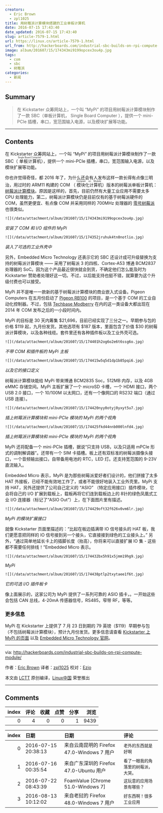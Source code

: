 ```yaml
---
creators:
  - Eric Brown
  - zpl1025
title: 用树莓派计算模块搭建的工业单板计算机
date: 2016-07-15 17:43:40
date_updated: 2016-07-15 17:43:40
slug: article-7579-1.html
url: https://linux.cn/article-7579-1.html
url_from: http://hackerboards.com/industrial-sbc-builds-on-rpi-compute-module/
image: album/201607/15/174343mi9199opcex3ou4p.jpg
tags:
  - com
  - sbc
  - 树莓派
categories:
  - 新闻
---
```


## Summary

> 在 Kickstarter 众筹网站上，一个叫 “MyPi” 的项目用树莓派计算模块制作了一款 SBC（单板计算机， Single Board Computer ），提供一个 mini-PCIe 插槽，串口，宽范围输入电源，以及模块扩展等功能。

***

<!-- more -->

## Contents

在 Kickstarter 众筹网站上，一个叫 “MyPi” 的项目用树莓派计算模块制作了一款 SBC（<ruby> 单板计算机 <rp>  （ </rp> <rt>  Single Board Computer </rt> <rp>  ） </rp></ruby>），提供一个 mini-PCIe 插槽，串口，宽范围输入电源，以及模块扩展等功能。

你也许觉得奇怪，都 2016 年了，为什么还会有人发布这样一款长得有点像三明治，用过时的 ARM11 构建的 COM （<ruby> 模块化计算机 <rp>  （ </rp> <rt>  Compuer on Module </rt> <rp>  ） </rp></ruby>）版本的树莓派单板计算机：[树莓派计算模块](http://hackerboards.com/raspberry-pi-morphs-into-30-dollar-com/)。原因是这样的，首先，目前仍然有大量工业应用不需要太多 CPU 处理能力，第二，树莓派计算模块仍是目前仅有的基于树莓派硬件的 COM，虽然更便宜、有点像 COM 并采用同样的 700MHz 处理器的 [零号树莓派](http://hackerboards.com/pi-zero-tweak-adds-camera-connector-keeps-5-price/) 也很类似。

`![](/data/attachment/album/201607/15/174343mi9199opcex3ou4p.jpg)`

*安装了 COM 和 I/O 组件的 MyPi*

`![](/data/attachment/album/201607/15/174352jruhuk4tn0notlio.jpg)`

*装入了可选的工业外壳中*

另外，Embedded Micro Technology 还表示它的 SBC 还设计成可升级替换为支持的树莓派计算模块 —— 采用了树莓派 3 的四核、Cortex-A53 博通 BCM2837处理器的 SoC。因为这个产品最近很快就会到货，不确定他们怎么能及时为 Kickstarter 赞助者处理好这一切。不过，以后能支持也挺不错，就算要为这个升级付费也可以接受。

MyPi 并不是唯一一款新的基于树莓派计算模块的商业嵌入式设备。Pigeon Computers 在五月份启动了 [Pigeon RB100](http://hackerboards.com/automation-controller-runs-linux-on-raspberry-pi-com/) 的项目，是一个基于 COM 的工业自动化控制器。不过，包括 [Techbase Modberry](http://hackerboards.com/automation-controller-taps-raspberry-pi-compute-module/) 在内的这一类设备大都出现在 2014 年 COM 发布之后的一小段时间内。

MyPi 的目标是 30 天内筹集 $21,696，目前已经实现了三分之一。早期参与包的价格 $119 起，九月份发货。其他选项有 $187 版本，里面包含了价值 $30 的树莓派计算模块，以及各种线缆。套件里还有各种插件板以及工业外壳可选。

`![](/data/attachment/album/201607/15/174401h2og6o2e6t6ssg6o.jpg)`

*不带 COM 和插件板的 MyPi 主板*

`![](/data/attachment/album/201607/15/174415w5q5d1dp1b85pqi6.jpg)`

*以及它的接口定义*

树莓派计算模块能给 MyPi 带来博通 BCM2835 Soc，512MB 内存，以及 4GB eMMC 存储空间。MyPi 主板扩展了一个 microSD 卡槽，一个 HDMI 接口，两个 USB 2.0 接口，一个 10/100M 以太网口，还有一个像网口的 RS232 端口（通过 USB 连接）。

`![](/data/attachment/album/201607/15/174420nyy0otyj0yxyt5u7.jpg)`

*插上树莓派计算模块和 mini-PCIe 模块的 MyPi 的两个视角*

`![](/data/attachment/album/201607/15/174425fkd44nnb000lnfd4.jpg)`

*插上树莓派计算模块和 mini-PCIe 模块的 MyPi 的两个视角*

MyPi 还将配备一个 mini-PCIe 插槽，据说“只支持 USB，以及只适用 mPCIe 形式的调制解调器”。还带有一个 SIM 卡插槽。板上还有双标准的树莓派摄像头接口，一个音频输出接口，自带备用电池的 RTC，LED 灯。还支持宽范围的 9-23V 直流输入。

Embedded Micro 表示，MyPi 是为那些树莓派爱好者们设计的，他们拼接了太多 HAT 外接板，已经不能有效地工作了，或者不能很好地装入工业外壳里。MyPi 支持 HAT，另外还提供了公司自己定义的 “ASIO” （特定应用接口）插件模块，它会将自己的 I/O 扩展到载板上，载板再将它们连到载板边上的 8针的绿色凤凰式工业 I/O 连接器（标记了“ASIO Out”）上，在下面图片里有描述。

`![](/data/attachment/album/201607/15/174429oft32f626v0vm6lr.jpg)`

*MyPi 的模块扩展接口*

就像 Kickstarter 页面里描述的：“比起在板边插满带 IO 信号接头的 HAT 板，我们更愿意把同样的 IO 信号接到另一个接头，它直接接到绿色的工业接头上。” 另外，“通过简单地延长卡上的插脚长度（抬高），你将来可以直接扩展 IO 集 - 这些都不需要任何排线！”Embedded Micro 表示。

`![](/data/attachment/album/201607/15/174432bx5h91x5jmm19hg9.jpg)`

*MyPi* 

`![](/data/attachment/album/201607/15/174438ptlp2txytaee1f6t.jpg)`

*它的可选 I/O 插件板卡*

像上面展示的，这家公司为 MyPi 提供了一系列可靠的 ASIO 插卡，。一开始这些会包括 CAN 总线，4-20mA 传感器信号，RS485，窄带 RF，等等。

### 更多信息

MyPi 在 Kickstarter 上提供了 7 月 23 日到期的 79 英镑（$119）早期参与包（不包括树莓派计算模块），预计九月份发货。更多信息请查看 [Kickstarter 上 MyPi 的页面](https://www.kickstarter.com/projects/410598173/mypi-industrial-strength-raspberry-pi-for-iot-proj) 以及 [Embedded Micro Technology 官网](http://www.embeddedpi.com/)。

---

via: <http://hackerboards.com/industrial-sbc-builds-on-rpi-compute-module/>

作者：[Eric Brown](http://hackerboards.com/industrial-sbc-builds-on-rpi-compute-module/) 译者：[zpl1025](https://github.com/zpl1025) 校对：[Ezio](https://github.com/oska874)

本文由 [LCTT](https://github.com/LCTT/TranslateProject) 原创编译，[Linux中国](https://linux.cn/) 荣誉推出

***

## Comments


|   index |   评论 |   收藏 |   点赞 |   分享 |   浏览 |
|--------:|-------:|-------:|-------:|-------:|-------:|
|       0 |      4 |      0 |      0 |      1 |   9439 |

|   index | 日期                | 日期                                       | 评论                                 |
|--------:|:--------------------|:-------------------------------------------|:-------------------------------------|
|       0 | 2016-07-15 20:38:13 | 来自云南昆明的 Firefox 47.0-Windows 7 用户 | `老外的东西就是好啊`                 |
|       1 | 2016-07-16 00:35:54 | 来自广东深圳的 Firefox 47.0-Ubuntu 用户    | `看了一眼我的角落里的树莓派，大哭。` |
|       2 | 2016-07-22 08:43:39 | FoamValue [Chrome 51.0-Windows 7]          | `这玩意的应用场景有哪些？`           |
|       3 | 2016-08-13 10:12:02 | 来自老挝的 Firefox 48.0-Windows 7 用户     | `好东西啊！很多工业应用`             |
